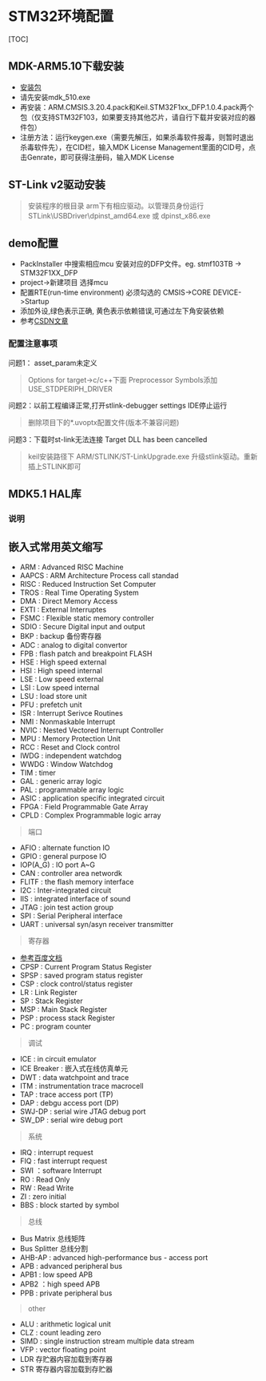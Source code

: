 # STM32环境配置

[TOC]

## MDK-ARM5.10下载安装

- [安装包](www.baidu.com)
- 请先安装mdk_510.exe
- 再安装：ARM.CMSIS.3.20.4.pack和Keil.STM32F1xx_DFP.1.0.4.pack两个包（仅支持STM32F103，如果要支持其他芯片，请自行下载并安装对应的器件包）
- 注册方法：运行keygen.exe（需要先解压，如果杀毒软件报毒，则暂时退出杀毒软件先），在CID栏，输入MDK License Management里面的CID号，点击Genrate，即可获得注册码，输入MDK License

## ST-Link v2驱动安装

> 安装程序的根目录 arm下有相应驱动。以管理员身份运行STLink\USBDriver\dpinst_amd64.exe 或 dpinst_x86.exe

## demo配置

- PackInstaller 中搜索相应mcu 安装对应的DFP文件。eg. stmf103TB -> STM32F1XX_DFP
- project->新建项目 选择mcu
- 配置RTE(run-time environment) 必须勾选的 CMSIS->CORE   DEVICE->Startup
- 添加外设,绿色表示正确, 黄色表示依赖错误,可通过左下角安装依赖
- 参考[CSDN文章](https://blog.csdn.net/android_lover2014/article/details/59482431)

### 配置注意事项

问题1： asset_param未定义
> Options for target->c/c++下面 Preprocessor Symbols添加 USE_STDPERIPH_DRIVER

问题2：以前工程编译正常,打开stlink-debugger settings IDE停止运行
> 删除项目下的*.uvoptx配置文件(版本不兼容问题)

问题3：下载时st-link无法连接 Target DLL has been cancelled
> keil安装路径下  ARM/STLINK/ST-LinkUpgrade.exe 升级stlink驱动。重新插上STLINK即可

## MDK5.1 HAL库

### 说明

## 嵌入式常用英文缩写

- ARM : Advanced RISC Machine
- AAPCS : ARM Architecture Process call standad
- RISC : Reduced Instruction Set Computer
- TROS : Real Time Operating System
- DMA : Direct Memory Access
- EXTI : External Interruptes
- FSMC : Flexible static memory controller
- SDIO : Secure Digital input and output
- BKP : backup 备份寄存器
- ADC : analog to digital convertor
- FPB : flash patch and breakpoint FLASH
- HSE : High speed external
- HSI : High speed internal
- LSE : Low speed external
- LSI : Low speed internal
- LSU : load store unit
- PFU : prefetch unit
- ISR : Interrupt Serivce Routines
- NMI : Nonmaskable Interrupt 
- NVIC : Nested Vectored Interrupt Controller
- MPU : Memory Protection Unit
- RCC : Reset and Clock control
- IWDG : independent watchdog
- WWDG : Window Watchdog
- TIM : timer
- GAL : generic array logic
- PAL : programmable array logic
- ASIC : application specific integrated circuit
- FPGA : Field Programmable Gate Array
- CPLD : Complex Programmable logic array

> 端口
- AFIO : alternate function IO
- GPIO : general purpose IO
- IOP(A_G) : IO port A~G
- CAN : controller area networdk
- FLITF : the flash memory interface
- I2C : Inter-integrated circuit
- IIS : integrated interface of sound
- JTAG : join test action group
- SPI : Serial Peripheral interface
- UART : universal syn/asyn receiver transmitter

> 寄存器
- [参考百度文档](https://wenku.baidu.com/view/a9e64eb265ce0508763213a1.html)
- CPSP : Current Program Status Register
- SPSP : saved program status register
- CSP : clock control/status register
- LR : Link Register
- SP : Stack Register
- MSP : Main Stack Register
- PSP : process stack Register
- PC : program counter

>调试

- ICE : in circuit emulator
- ICE Breaker : 嵌入式在线仿真单元
- DWT : data watchpoint and trace
- ITM : instrumentation trace macrocell
- TAP : trace access port  (TP)
- DAP : debgu access port  (DP)
- SWJ-DP : serial wire JTAG debug port
- SW_DP : serial wire debug port

> 系统
- IRQ : interrupt request
- FIQ : fast interrupt request
- SWI ：software Interrupt
- RO : Read Only
- RW : Read Write
- ZI : zero initial
- BBS : block started by symbol

>总线
- Bus Matrix 总线矩阵
- Bus Splitter 总线分割
- AHB-AP : advanced high-performance bus - access port
- APB : advanced peripheral bus
- APB1 : low speed APB
- APB2 ：high speed APB
- PPB : private peripheral bus

> other
- ALU : arithmetic logical unit
- CLZ : count leading zero
- SIMD : single instruction stream multiple data stream
- VFP : vector floating point
- LDR  存贮器内容加载到寄存器
- STR  寄存器内容加载到存贮器
